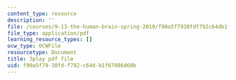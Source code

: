 ```yaml
---
content_type: resource
description: ''
file: /courses/9-13-the-human-brain-spring-2019/f90a5f7930fdf792c64db1f67086d60b_YVHM8dSkimo.pdf
file_type: application/pdf
learning_resource_types: []
ocw_type: OCWFile
resourcetype: Document
title: 3play pdf file
uid: f90a5f79-30fd-f792-c64d-b1f67086d60b
---
```

